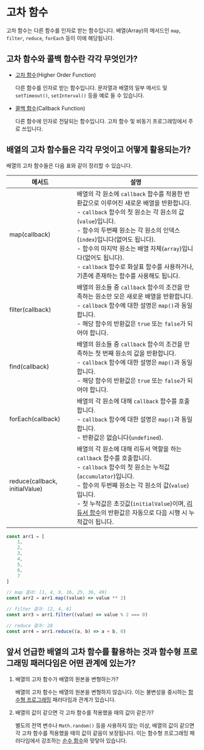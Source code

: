# 고차 함수

고차 함수는 다른 함수를 인자로 받는 함수입니다. 배열(Array)의 메서드인 `map`, `filter`, `reduce`, `forEach` 등이 이에 해당됩니다.

## 고차 함수와 콜백 함수란 각각 무엇인가?

* [고차 함수](/javascript/docs/glossary.html#고차-함수)(Higher Order Function)
    
    다른 함수를 인자로 받는 함수입니다. 문자열과 배열의 일부 메서드 및 `setTimeout()`, `setInterval()` 등을 예로 들 수 있습니다.

* [콜백 함수](/javascript/docs/glossary.html#콜백-함수)(Callback Function)
    
    다른 함수에 인자로 전달되는 함수입니다. 고차 함수 및 비동기 프로그래밍에서 주로 쓰입니다.

## 배열의 고차 함수들은 각각 무엇이고 어떻게 활용되는가?

배열의 고차 함수들은 다음 표와 같이 정리할 수 있습니다.

| 메서드 | 설명 | 
| --- | --- | 
| map(callback) | 배열의 각 원소에 `callback` 함수를 적용한 반환값으로 이루어진 새로운 배열을 반환합니다.<br>- `callback` 함수의 첫 원소는 각 원소의 값(`value`)입니다.<br>- 함수의 두번째 원소는 각 원소의 인덱스(`index`)입니다(없어도 됩니다).<br>- 함수의 마지막 원소는 배열 자체(`array`)입니다(없어도 됩니다).<br>- `callback` 함수로 화살표 함수를 사용하거나, 기존에 존재하는 함수를 사용해도 됩니다. | 
| filter(callback) | 배열의 원소들 중 `callback` 함수의 조건을 만족하는 원소만 모은 새로운 배열을 반환합니다.<br>- `callback` 함수에 대한 설명은 `map()`과 동일합니다.<br>- 해당 함수의 반환값은 `true` 또는 `false`가 되어야 합니다. | 
| find(callback) | 배열의 원소들 중 `callback` 함수의 조건을 만족하는 첫 번째 원소의 값을 반환합니다.<br>- `callback` 함수에 대한 설명은 `map()`과 동일합니다.<br>- 해당 함수의 반환값은 `true` 또는 `false`가 되어야 합니다. | 
| forEach(callback) | 배열의 각 원소에 대해 `callback` 함수를 호출합니다.<br>- `callback` 함수에 대한 설명은 `map()`과 동일합니다.<br>- 반환값은 없습니다(`undefined`). | 
| reduce(callback, initialValue) | 배열의 각 원소에 대해 리듀서 역할을 하는 `callback` 함수를 호출합니다.<br>- `callback` 함수의 첫 원소는 누적값(`accumulator`)입니다.<br>- 함수의 두번째 원소는 각 원소의 값(`value`)입니다.<br>- 첫 누적값은 초깃값(`initialValue`)이며, [리듀서 함수](/javascript/docs/glossary.html#리듀서-함수)의 반환값은 자동으로 다음 시행 시 누적값이 됩니다. | 

```javascript
const arr1 = [
    1,
    2,
    3,
    4,
    5,
    6,
    7
]

// map 결과: [1, 4, 9, 16, 25, 36, 49]
const arr2 = arr1.map((value) => value ** 2)

// filter 결과: [2, 4, 6]
const arr3 = arr1.filter((value) => value % 2 === 0)

// reduce 결과: 28
const arr4 = arr1.reduce((a, b) => a + b, 0)
```

## 앞서 언급한 배열의 고차 함수를 활용하는 것과 함수형 프로그래밍 패러다임은 어떤 관계에 있는가?

1. 배열의 고차 함수가 배열의 원본을 변형하는가?

    배열의 고차 함수는 배열의 원본을 변형하지 않습니다. 이는 불변성을 중시하는 [함수형 프로그래밍](/javascript/docs/glossary.html#함수형-프로그래밍) 패러다임과 관계가 있습니다.

2. 배열의 값이 같으면 각 고차 함수를 적용했을 때의 값이 같은가?

    별도의 전역 변수나 `Math.random()` 등을 사용하지 않는 이상, 배열의 값이 같으면 각 고차 함수를 적용했을 때의 값이 같음이 보장됩니다. 이는 함수형 프로그래밍 패러다임에서 강조하는 [순수 함수](/javascript/docs/glossary.html#순수-함수)와 맞닿아 있습니다.
